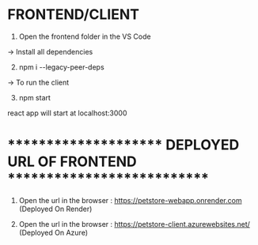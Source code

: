 # FRONTEND/CLIENT

1. Open the frontend folder in the VS Code

-> Install all dependencies

2. npm i --legacy-peer-deps

-> To run the client

3. npm start 

react app will start at localhost:3000

# ******************** DEPLOYED URL OF FRONTEND **************************

  1. Open the url in the browser : https://petstore-webapp.onrender.com (Deployed On Render)
  
  2. Open the url in the browser : https://petstore-client.azurewebsites.net/ (Deployed On Azure)
